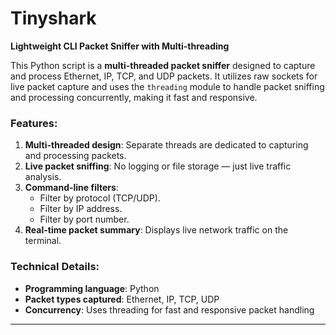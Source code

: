 # Tinyshark

**Lightweight CLI Packet Sniffer with Multi-threading**

This Python script is a **multi-threaded packet sniffer** designed to capture and process Ethernet, IP, TCP, and
UDP packets. It utilizes raw sockets for live packet capture and uses the `threading` module to handle packet
sniffing and processing concurrently, making it fast and responsive.

### Features:
1. **Multi-threaded design**: Separate threads are dedicated to capturing and processing packets.
2. **Live packet sniffing**: No logging or file storage — just live traffic analysis.
3. **Command-line filters**:
   - Filter by protocol (TCP/UDP).
   - Filter by IP address.
   - Filter by port number.
4. **Real-time packet summary**: Displays live network traffic on the terminal.

### Technical Details:
- **Programming language**: Python
- **Packet types captured**: Ethernet, IP, TCP, UDP
- **Concurrency**: Uses threading for fast and responsive packet handling

---
